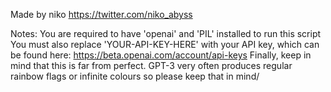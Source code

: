 Made by niko
https://twitter.com/niko_abyss

Notes:
You are required to have 'openai' and 'PIL' installed to run this script
You must also replace 'YOUR-API-KEY-HERE' with your API key, which can be found here: https://beta.openai.com/account/api-keys
Finally, keep in mind that this is far from perfect. GPT-3 very often produces regular rainbow flags or infinite colours so please keep that in mind/
